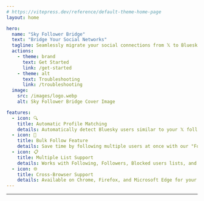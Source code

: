 ```yaml
---
# https://vitepress.dev/reference/default-theme-home-page
layout: home

hero:
  name: "Sky Follower Bridge"
  text: "Bridge Your Social Networks"
  tagline: Seamlessly migrate your social connections from 𝕏 to Bluesky
  actions:
    - theme: brand
      text: Get Started
      link: /get-started
    - theme: alt
      text: Troubleshooting
      link: /troubleshooting
  image:
    src: /images/logo.webp
    alt: Sky Follower Bridge Cover Image

features:
  - icon: 🔍
    title: Automatic Profile Matching
    details: Automatically detect Bluesky users similar to your 𝕏 follows.
  - icon: 🚀
    title: Bulk Follow Feature
    details: Save time by following multiple users at once with our "Follow All" button.
  - icon: 📋
    title: Multiple List Support
    details: Works with Following, Followers, Blocked users lists, and even public 𝕏 Lists.
  - icon: 🌐
    title: Cross-Browser Support
    details: Available on Chrome, Firefox, and Microsoft Edge for your convenience.
---
```



---

<Voices />
